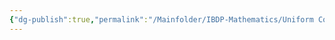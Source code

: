 ```yaml
---
{"dg-publish":true,"permalink":"/Mainfolder/IBDP-Mathematics/Uniform Convergence of Series/"}
---
```


